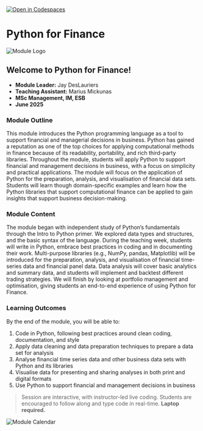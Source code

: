 [![Open in Codespaces](https://classroom.github.com/assets/launch-codespace-2972f46106e565e64193e422d61a12cf1da4916b45550586e14ef0a7c637dd04.svg)](https://classroom.github.com/open-in-codespaces?assignment_repo_id=19808456)
# Python for Finance

![Module Logo](assets/pyfi-logo.png)

## Welcome to Python for Finance! 

- **Module Leader:** Jay DesLauriers
- **Teaching Assistant:** Marius Mickunas
- **MSc Management, IM, ESB**
- **June 2025**

### Module Outline

This module introduces the Python programming language as a tool to support financial and managerial decisions in business. Python has gained a reputation as one of the top choices for applying computational methods in finance because of its readability, portability, and rich third-party libraries. Throughout the module, students will apply Python to support financial and management decisions in business, with a focus on simplicity and practical applications. The module will focus on the application of Python for the preparation, analysis, and visualisation of financial data sets. Students will learn though domain-specific examples and learn how the Python libraries that support computational finance can be applied to gain insights that support business decision-making.

### Module Content

The module began with independent study of Python’s fundamentals through the Intro to Python primer. We explored data types and structures, and the basic syntax of the language. During the teaching week, students will write in Python, embrace best practices in coding and in documenting their work. Multi-purpose libraries (e.g., NumPy, pandas, Matplotlib) will be introduced for the preparation, analysis, and visualisation of financial time-series data and financial panel data. Data analysis will cover basic analytics and summary data, and students will implement and backtest different trading strategies. We will finish by looking at portfolio management and optimisation, giving students an end-to-end experience of using Python for Finance.

### Learning Outcomes

By the end of the module, you will be able to:

1. Code in Python, following best practices around clean coding, documentation, and style
2. Apply data cleaning and data preparation techniques to prepare a data set for analysis
3. Analyse financial time series data and other business data sets with Python and its libraries
4. Visualise data for presenting and sharing analyses in both print and digital formats
5. Use Python to support financial and management decisions in business


> Session are interactive, with instructor-led live coding. Students are encouraged to follow along and type code in real-time. **Laptop required.**


![Module Calendar](assets/calendar.png)